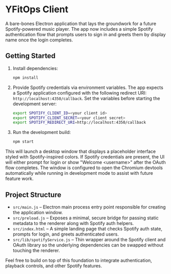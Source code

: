 # YFitOps Client

A bare-bones Electron application that lays the groundwork for a future Spotify-powered music player. The app now includes a
simple Spotify authentication flow that prompts users to sign in and greets them by display name once the login completes.

## Getting Started

1. Install dependencies:

   ```bash
   npm install
   ```

2. Provide Spotify credentials via environment variables. The app expects a Spotify application configured with the following
   redirect URI: `http://localhost:4350/callback`. Set the variables before starting the development server:

   ```bash
   export SPOTIFY_CLIENT_ID=<your client id>
   export SPOTIFY_CLIENT_SECRET=<your client secret>
   export SPOTIFY_REDIRECT_URI=http://localhost:4350/callback
   ```

3. Run the development build:

   ```bash
   npm start
   ```

This will launch a desktop window that displays a placeholder interface styled with Spotify-inspired colors. If Spotify
credentials are present, the UI will either prompt for login or show "Welcome &lt;username&gt;" after the OAuth flow completes. The
window is configured to open the Chromium devtools automatically while running in development mode to assist with future feature
work.

## Project Structure

- `src/main.js` – Electron main process entry point responsible for creating the application window.
- `src/preload.js` – Exposes a minimal, secure bridge for passing static metadata to the renderer along with Spotify auth helpers.
- `src/index.html` – A simple landing page that checks Spotify auth state, prompts for login, and greets authenticated users.
- `src/lib/spotifyService.js` – Thin wrapper around the Spotify client and OAuth library so the underlying dependencies can be
  swapped without touching the renderer.

Feel free to build on top of this foundation to integrate authentication, playback controls, and other Spotify features.
